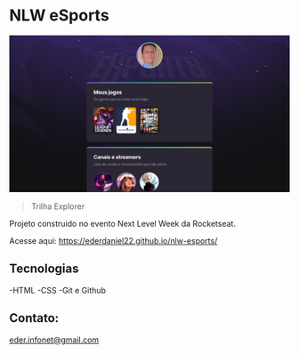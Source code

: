 # NLW eSports

![nlw-esports](./.github/nlw-esports.png)

> Trilha Explorer 

Projeto construido no evento Next Level Week da Rocketseat.

Acesse aqui:
https://ederdaniel22.github.io/nlw-esports/

## Tecnologias

-HTML
-CSS
-Git e Github

## Contato: 
eder.infonet@gmail.com